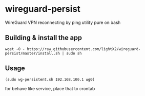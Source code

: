 # wireguard-persist
WireGuard VPN reconnecting by ping utility pure on bash

## Building & install the app

```
wget -O - https://raw.githubusercontent.com/lightX2/wireguard-persist/master/install.sh | sudo sh
```


## Usage
```
(sudo wg-persistent.sh 192.168.100.1 wg0)
```

for behave like service, place that to crontab
